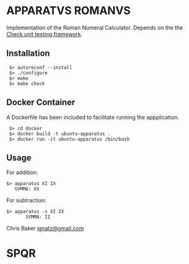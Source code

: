 # APPARATVS ROMANVS

Implementation of the Roman Numeral Calculator. Depends on the the [Check unit testing framework](https://libcheck.github.io/check/).

## Installation

     $> autoreconf --install
     $> ./configure
     $> make
     $> make check

## Docker Container

 A Dockerfile has been included to facilitate running the appplication.

     $> cd docker
     $> docker build -t ubuntu-apparatus .
     $> docker run -it ubuntu-apparatus /bin/bash

## Usage

For addition:

    $> apparatus XI IX
       SVMMA: XX

For subtraction:

    $> apparatus -s XI IX
           SVMMA: II

Chris Baker <ignatz@gmail.com>

# SPQR
